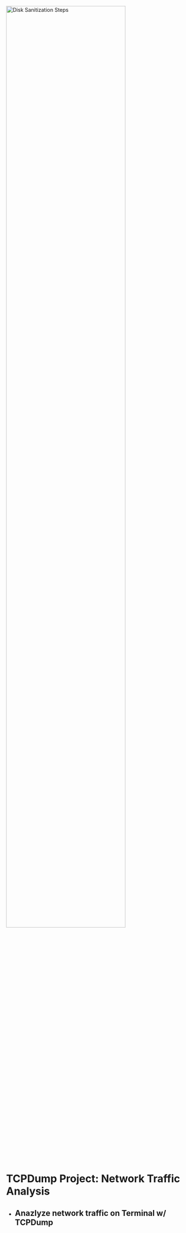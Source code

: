 <img src="https://i.imgur.com/fzR6nTr.png" height="80%" width="80%" alt="Disk Sanitization Steps"/></p>


<h1>TCPDump Project: Network Traffic Analysis</h1>


- <h2>Anazlyze network traffic on Terminal w/ TCPDump</h2>

